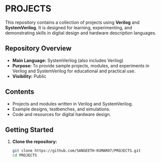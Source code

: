 # PROJECTS

This repository contains a collection of projects using **Verilog** and **SystemVerilog**. It is designed for learning, experimenting, and demonstrating skills in digital design and hardware description languages.

## Repository Overview

- **Main Language:** SystemVerilog (also includes Verilog)
- **Purpose:** To provide sample projects, modules, and experiments in Verilog and SystemVerilog for educational and practical use.
- **Visibility:** Public

## Contents

- Projects and modules written in Verilog and SystemVerilog.
- Example designs, testbenches, and simulations.
- Code and resources for digital hardware design.

## Getting Started

1. **Clone the repository:**
   ```bash
   git clone https://github.com/SANGEETH-KUMAR07/PROJECTS.git
   cd PROJECTS